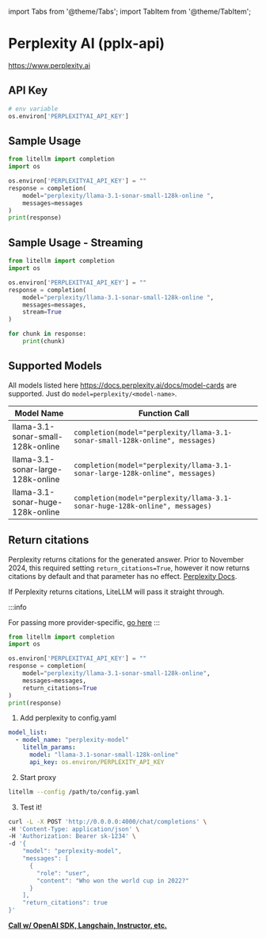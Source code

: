 import Tabs from '@theme/Tabs';
import TabItem from '@theme/TabItem';

# Perplexity AI (pplx-api)
https://www.perplexity.ai

## API Key
```python
# env variable
os.environ['PERPLEXITYAI_API_KEY']
```

## Sample Usage
```python
from litellm import completion
import os

os.environ['PERPLEXITYAI_API_KEY'] = ""
response = completion(
    model="perplexity/llama-3.1-sonar-small-128k-online	", 
    messages=messages
)
print(response)
```

## Sample Usage - Streaming
```python
from litellm import completion
import os

os.environ['PERPLEXITYAI_API_KEY'] = ""
response = completion(
    model="perplexity/llama-3.1-sonar-small-128k-online	", 
    messages=messages,
    stream=True
)

for chunk in response:
    print(chunk)
```


## Supported Models
All models listed here https://docs.perplexity.ai/docs/model-cards are supported.  Just do `model=perplexity/<model-name>`.

| Model Name               | Function Call                                                                                                                                                      |
|--------------------------|------------------------------------------------------------------------------------------------------------------------------------------------------------------|
| llama-3.1-sonar-small-128k-online	 | `completion(model="perplexity/llama-3.1-sonar-small-128k-online", messages)` | 
| llama-3.1-sonar-large-128k-online	 | `completion(model="perplexity/llama-3.1-sonar-large-128k-online", messages)` | 
| llama-3.1-sonar-huge-128k-online	 | `completion(model="perplexity/llama-3.1-sonar-huge-128k-online", messages)` | 


## Return citations 

Perplexity returns citations for the generated answer. Prior to November 2024, this required setting `return_citations=True`, however it now returns citations by default and that parameter has no effect. [Perplexity Docs](https://docs.perplexity.ai/api-reference/chat-completions).

If Perplexity returns citations, LiteLLM will pass it straight through. 

:::info

For passing more provider-specific, [go here](../completion/provider_specific_params.md)
:::

<Tabs>
<TabItem value="sdk" label="SDK">

```python
from litellm import completion
import os

os.environ['PERPLEXITYAI_API_KEY'] = ""
response = completion(
    model="perplexity/llama-3.1-sonar-small-128k-online", 
    messages=messages,
    return_citations=True
)
print(response)
```

</TabItem>
<TabItem value="proxy" label="PROXY">

1. Add perplexity to config.yaml

```yaml
model_list:
  - model_name: "perplexity-model"
    litellm_params:
      model: "llama-3.1-sonar-small-128k-online"
      api_key: os.environ/PERPLEXITY_API_KEY
```

2. Start proxy 

```bash
litellm --config /path/to/config.yaml
```

3. Test it! 

```bash
curl -L -X POST 'http://0.0.0.0:4000/chat/completions' \
-H 'Content-Type: application/json' \
-H 'Authorization: Bearer sk-1234' \
-d '{
    "model": "perplexity-model",
    "messages": [
      {
        "role": "user",
        "content": "Who won the world cup in 2022?"
      }
    ],
    "return_citations": true
}'
```

[**Call w/ OpenAI SDK, Langchain, Instructor, etc.**](../proxy/user_keys.md#chatcompletions)

</TabItem>
</Tabs>
